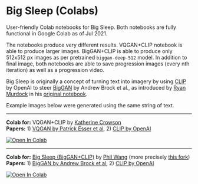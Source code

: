 # Big Sleep (Colabs)

User-friendly Colab notebooks for Big Sleep. Both notebooks are fully functional in Google Colab as of Jul 2021.

The notebooks produce very different results. VQGAN+CLIP notebook is able to produce larger images. BigGAN+CLIP is able to produce only 512x512 px images as per pretrained `biggan-deep-512` model. In addition to final image, both notebooks are able to save progression images (every nth iteration) as well as a progression video.

Big Sleep is originally a concept of turning text into imagery by using [CLIP](https://github.com/openai/CLIP) by OpenAI to steer [BigGAN](https://arxiv.org/abs/1809.11096) by Andrew Brock et al., as introduced by [Ryan Murdock](https://github.com/rynmurdock) in his [original notebook](https://colab.research.google.com/drive/1NCceX2mbiKOSlAd_o7IU7nA9UskKN5WR?usp=sharing). 

Example images below were generated using the same string of text.

---

**Colab for:** VQGAN+CLIP by [Katherine Crowson](https://github.com/crowsonkb)<br>
**Papers:** 1) [VQGAN by Patrick Esser et al](https://arxiv.org/abs/2012.09841), 2) [CLIP by OpenAI](https://arxiv.org/abs/2103.00020)

[![Open In Colab](https://colab.research.google.com/assets/colab-badge.svg)](https://colab.research.google.com/github/olaviinha/NeuralImageGeneration/blob/main/BigSleep_crowsonkb.ipynb)

---

**Colab for:** [Big Sleep (BigGAN+CLIP)](https://github.com/lucidrains/big-sleep) by [Phil Wang](https://github.com/lucidrains) (more precisely [this fork](https://github.com/olaviinha/big-sleep))<br>
**Papers:** 1) [BigGAN by Andrew Brock et al](https://arxiv.org/abs/1809.11096), 2) [CLIP by OpenAI](https://arxiv.org/abs/2103.00020)

[![Open In Colab](https://colab.research.google.com/assets/colab-badge.svg)](https://colab.research.google.com/github/olaviinha/NeuralImageGeneration/blob/main/BigSleep_lucidrains.ipynb)
